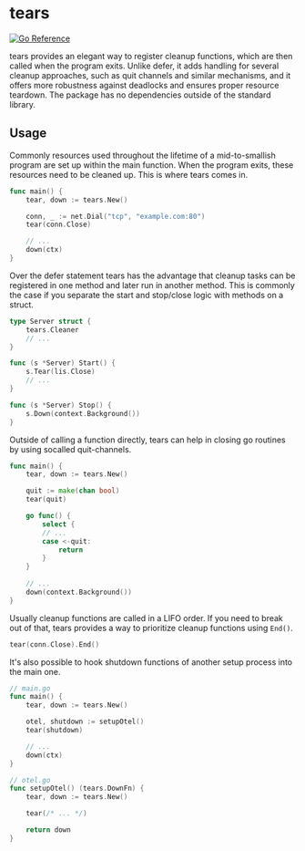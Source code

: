 # tears

[![Go Reference](https://pkg.go.dev/badge/github.com/mariuswilms/tears.svg)](https://pkg.go.dev/github.com/mariuswilms/tears)

tears provides an elegant way to register cleanup functions, which are then called
when the program exits. Unlike defer, it adds handling for several cleanup
approaches, such as quit channels and similar mechanisms, and it offers more
robustness against deadlocks and ensures proper resource teardown. The package
has no dependencies outside of the standard library.

## Usage

Commonly resources used throughout the lifetime of a mid-to-smallish program are set up within the main function.
When the program exits, these resources need to be cleaned up. This is where tears comes in.

```go
func main() {
    tear, down := tears.New()

    conn, _ := net.Dial("tcp", "example.com:80")
    tear(conn.Close)

    // ...
    down(ctx)
}
```

Over the defer statement tears has the advantage that cleanup tasks can be
registered in one method and later run in another method. This is commonly the
case if you separate the start and stop/close logic with methods on a struct.

```go
type Server struct {
    tears.Cleaner
    // ...
}

func (s *Server) Start() {
    s.Tear(lis.Close)
    // ...
}

func (s *Server) Stop() {
    s.Down(context.Background())
}
```

Outside of calling a function directly, tears can help in
closing go routines by using socalled quit-channels.

```go
func main() {
    tear, down := tears.New()

    quit := make(chan bool)
    tear(quit)

    go func() {
        select {
        // ...
        case <-quit:
            return
        }
    }
    
    // ...
    down(context.Background())
}
```

Usually cleanup functions are called in a LIFO order. If you need to break out of that, tears
provides a way to prioritize cleanup functions using `End()`.

```go
tear(conn.Close).End()
```

It's also possible to hook shutdown functions of another setup process into the main one.

```go
// main.go
func main() {
    tear, down := tears.New()

    otel, shutdown := setupOtel()
    tear(shutdown)

    // ...
    down(ctx)
}

// otel.go
func setupOtel() (tears.DownFn) {
    tear, down := tears.New()

    tear(/* ... */)

    return down
}
```
